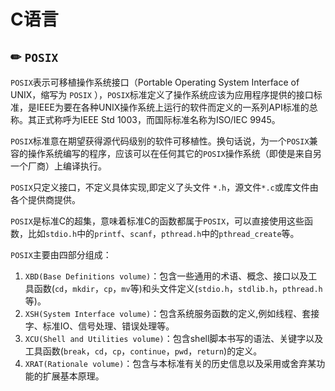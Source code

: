 # C语言

## ✏ `POSIX`

`POSIX`表示可移植操作系统接口（Portable Operating System Interface of UNIX，缩写为 `POSIX` ），`POSIX`标准定义了操作系统应该为应用程序提供的接口标准，是IEEE为要在各种UNIX操作系统上运行的软件而定义的一系列API标准的总称。其正式称呼为IEEE Std 1003，而国际标准名称为ISO/IEC 9945。

`POSIX`标准意在期望获得源代码级别的软件可移植性。换句话说，为一个`POSIX`兼容的操作系统编写的程序，应该可以在任何其它的`POSIX`操作系统（即使是来自另一个厂商）上编译执行。

`POSIX`只定义接口，不定义具体实现,即定义了头文件 `*.h`，源文件`*.c`或库文件由各个提供商提供。

`POSIX`是标准C的超集，意味着标准C的函数都属于`POSIX`，可以直接使用这些函数，比如`stdio.h`中的`printf`、`scanf`，`pthread.h`中的`pthread_create`等。

`POSIX`主要由四部分组成：

1. `XBD(Base Definitions volume)`：包含一些通用的术语、概念、接口以及工具函数\(`cd`，`mkdir`，`cp`，`mv`等\)和头文件定义\(`stdio.h`，`stdlib.h`，`pthread.h`等\)。
2. `XSH(System Interface volume)`：包含系统服务函数的定义,例如线程、套接字、标准IO、信号处理、错误处理等。
3. `XCU(Shell and Utilities volume)`：包含shell脚本书写的语法、关键字以及工具函数\(`break`，`cd`，`cp`，`continue`，`pwd`，`return`\)的定义。
4. `XRAT(Rationale volume)`：包含与本标准有关的历史信息以及采用或舍弃某功能的扩展基本原理。



